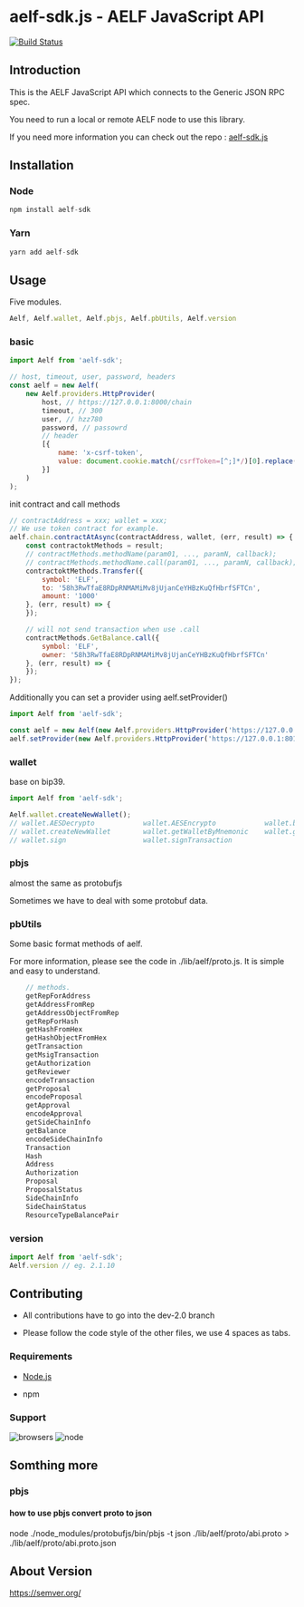 # aelf-sdk.js - AELF JavaScript API

[![Build Status][1]][2]

[1]: https://travis-ci.org/AElfProject/aelf-sdk.js.svg?branch=master
[2]: https://travis-ci.org/AElfProject/aelf-sdk.js


## Introduction

This is the AELF JavaScript API which connects to the Generic JSON RPC spec.

You need to run a local or remote AELF node to use this library.

If you need more information you can check out the repo : [aelf-sdk.js](https://github.com/AElfProject/aelf-sdk.js)

## Installation

### Node

```js
npm install aelf-sdk
```

### Yarn

```js
yarn add aelf-sdk
```

## Usage

Five modules.

```js
Aelf, Aelf.wallet, Aelf.pbjs, Aelf.pbUtils, Aelf.version
```

### basic

```js
import Aelf from 'aelf-sdk';

// host, timeout, user, password, headers
const aelf = new Aelf(
    new Aelf.providers.HttpProvider(
        host, // https://127.0.0.1:8000/chain
        timeout, // 300
        user, // hzz780
        password, // passowrd
        // header
        [{
            name: 'x-csrf-token',
            value: document.cookie.match(/csrfToken=[^;]*/)[0].replace('csrfToken=', '')
        }]
    )
);
```

init contract and call methods

```js
// contractAddress = xxx; wallet = xxx;
// We use token contract for example.
aelf.chain.contractAtAsync(contractAddress, wallet, (err, result) => {
    const contractoktMethods = result;
    // contractMethods.methodName(param01, ..., paramN, callback);
    // contractMethods.methodName.call(param01, ..., paramN, callback);
    contractoktMethods.Transfer({
        symbol: 'ELF',
        to: '58h3RwTfaE8RDpRNMAMiMv8jUjanCeYHBzKuQfHbrfSFTCn',
        amount: '1000'
    }, (err, result) => {
    });

    // will not send transaction when use .call
    contractMethods.GetBalance.call({
        symbol: 'ELF',
        owner: '58h3RwTfaE8RDpRNMAMiMv8jUjanCeYHBzKuQfHbrfSFTCn'
    }, (err, result) => {
    });
});
```

Additionally you can set a provider using aelf.setProvider()

```js
import Aelf from 'aelf-sdk';

const aelf = new Aelf(new Aelf.providers.HttpProvider('https://127.0.0.1:8000/chain'));
aelf.setProvider(new Aelf.providers.HttpProvider('https://127.0.0.1:8010/chain'));
```

### wallet

base on bip39.

```js
import Aelf from 'aelf-sdk';

Aelf.wallet.createNewWallet();
// wallet.AESDecrypto            wallet.AESEncrypto            wallet.bip39
// wallet.createNewWallet        wallet.getWalletByMnemonic    wallet.getWalletByPrivateKey
// wallet.sign                   wallet.signTransaction
```

### pbjs

almost the same as protobufjs

Sometimes we have to deal with some protobuf data.

### pbUtils

Some basic format methods of aelf.

For more information, please see the code in ./lib/aelf/proto.js. It is simple and easy to understand.

```js
    // methods.
    getRepForAddress
    getAddressFromRep
    getAddressObjectFromRep
    getRepForHash
    getHashFromHex
    getHashObjectFromHex
    getTransaction
    getMsigTransaction
    getAuthorization
    getReviewer
    encodeTransaction
    getProposal
    encodeProposal
    getApproval
    encodeApproval
    getSideChainInfo
    getBalance
    encodeSideChainInfo
    Transaction
    Hash
    Address
    Authorization
    Proposal
    ProposalStatus
    SideChainInfo
    SideChainStatus
    ResourceTypeBalancePair
```

### version

```js
import Aelf from 'aelf-sdk';
Aelf.version // eg. 2.1.10
```

## Contributing

- All contributions have to go into the dev-2.0 branch

- Please follow the code style of the other files, we use 4 spaces as tabs.

### Requirements

- [Node.js](https://nodejs.org)

- npm

### Support

![browsers](https://img.shields.io/badge/browsers-latest%202%20versions-brightgreen.svg)
![node](https://img.shields.io/badge/node->=6-green.svg)

## Somthing more

### pbjs

#### how to use pbjs convert proto to json

node ./node_modules/protobufjs/bin/pbjs -t json ./lib/aelf/proto/abi.proto > ./lib/aelf/proto/abi.proto.json

## About Version

https://semver.org/
